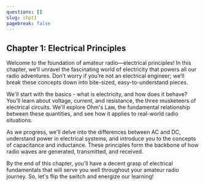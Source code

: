 ```yaml
---
questions: []
slug: chpt1
pagebreak: false
---
```


## Chapter 1: Electrical Principles  

Welcome to the foundation of amateur radio—electrical principles! In this chapter, we’ll unravel the fascinating world of electricity that powers all our radio adventures. Don’t worry if you’re not an electrical engineer; we’ll break these concepts down into bite-sized, easy-to-understand pieces.  

We'll start with the basics - what is electricity, and how does it behave? You'll learn about voltage, current, and resistance, the three musketeers of electrical circuits. We'll explore Ohm's Law, the fundamental relationship between these quantities, and see how it applies to real-world radio situations.

As we progress, we'll delve into the differences between AC and DC, understand power in electrical systems, and introduce you to the concepts of capacitance and inductance. These principles form the backbone of how radio waves are generated, transmitted, and received.

By the end of this chapter, you'll have a decent grasp of electrical fundamentals that will serve you well throughout your amateur radio journey. So, let's flip the switch and energize our learning!
